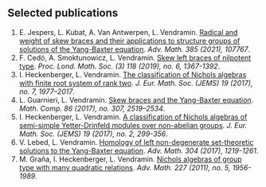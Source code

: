 ## Selected publications

1. E. Jespers, L. Kubat, A. Van Antwerpen, L. Vendramin. [Radical and weight of skew braces and their applications to structure groups of solutions of the Yang-Baxter equation](https://arxiv.org/abs/2001.10967). _Adv. Math. 385 (2021), 107767_.
2. F. Cedó, A. Smoktunowicz, L. Vendramin. [Skew left braces of nilpotent type](https://arxiv.org/abs/1806.01127). _Proc. Lond. Math. Soc. (3) 118 (2019), no. 6, 1367-1392_.
3. I. Heckenberger, L. Vendramin. [The classification of Nichols algebras with finite root system of rank two](http://arxiv.org/abs/1311.2881). _J. Eur. Math. Soc. (JEMS) 19 (2017), no. 7, 1977–2017_.
4. L. Guarnieri, L. Vendramin. [Skew braces and the Yang-Baxter equation](http://arxiv.org/abs/1511.03171). _Math. Comp. 86 (2017), no. 307, 2519–2534_.
5. I. Heckenberger, L. Vendramin. [A classification of Nichols algebras of semi-simple Yetter-Drinfeld modules over non-abelian groups](http://arxiv.org/abs/1412.0857). _J. Eur. Math. Soc. (JEMS) 19 (2017), no. 2, 299-356_.
6. V. Lebed, L. Vendramin. [Homology of left non-degenerate set-theoretic solutions to the Yang-Baxter equation](http://arxiv.org/abs/1509.07067). _Adv. Math. 304 (2017), 1219-1261_.
7. M. Graña, I. Heckenberger, L. Vendramin. [Nichols algebras of group type with many quadratic relations](http://arxiv.org/abs/1004.3723). _Adv. Math. 227 (2011), no. 5, 1956-1989_.
